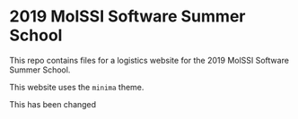# 2019 MolSSI Software Summer School

This repo contains files for a logistics website for the 2019 MolSSI Software Summer School.

This website uses the `minima` theme.

This has been changed
